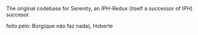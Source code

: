 The original codebase for Serenity, an IPH-Redux (itself a successor of IPH) succesor.

feito pelo: Borg(que não faz nada), Hoberte